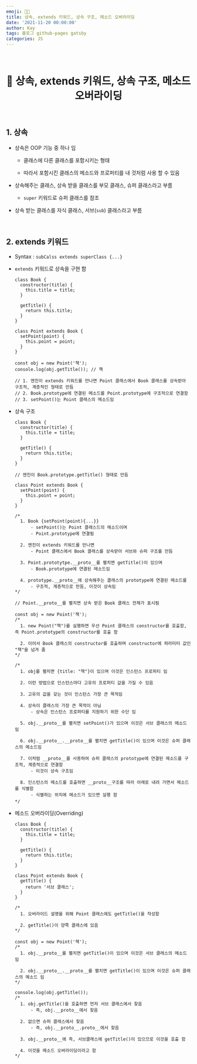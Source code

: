 ```yaml
---
emoji: 👨‍💻
title: 상속, extends 키워드, 상속 구조, 메소드 오버라이딩
date: '2021-11-20 00:00:00'
author: Kay
tags: 블로그 github-pages gatsby
categories: JS
---
```


<br>

<h1 align="center">
  👋  상속, extends 키워드, 상속 구조, 메소드 오버라이딩
</h1>

<br>

## 1. 상속

- 상속은 OOP 기능 중 하나 임

  - 클래스에 다른 클래스를 포함시키는 형태

  - 따라서 포함시킨 클래스의 메소드와 프로퍼티를 내 것처럼 사용 할 수 있음

- 상속해주는 클래스, 상속 받을 클래스를 부모 클래스, 슈퍼 클래스라고 부름

  - `super` 키워드로 슈퍼 클래스를 참조

- 상속 받는 클래스를 자식 클래스, 서브(`sub`) 클래스라고 부름

<br>

## 2. extends 키워드

- Syntax : `subCalss extends superClass {...}`

- `extends` 키워드로 상속을 구현 함
  ```tsx
  class Book {
    constructor(title) {
      this.title = title;
    }

    getTitle() {
      return this.title;
    }
  }

  class Point extends Book {
    setPoint(point) {
      this.point = point;
    }
  }

  const obj = new Point('책');
  console.log(obj.getTitle()); // 책

  // 1. 엔진이 extends 키워드를 만나면 Point 클래스에서 Book 클래스를 상속받아 구조적, 계층적인 형태로 만듬
  // 2. Book.prototype에 연결된 메소드를 Point.prototype에 구조적으로 연결함
  // 3. setPoint()는 Point 클래스의 메소드임
  ```
- 상속 구조
  ```tsx
  class Book {
    constructor(title) {
      this.title = title;
    }

    getTitle() {
      return this.title;
    }
  }

  // 엔진이 Book.prototype.getTitle() 형태로 만듬

  class Point extends Book {
    setPoint(point) {
      this.point = point;
    }
  }

  /*
  	1. Book {setPoint(point){...}}
  		- setPoint()는 Point 클래스드의 메소드이며
  		- Point.prototype에 연결됨
  
  	2. 엔진이 extends 키워드를 만나면
  		- Point 클래스에서 Book 클래스를 상속받아 서브와 슈퍼 구조를 만듬
  
  	3. Point.prototytpe.__proto__를 펼치면 getTitle()이 있으며
  		- Book.prototype에 연결된 메소드임
  
  	4. prototype.__proto__에 상속해주는 클래스의 prototype에 연결된 메소드를
  		- 구조적, 계층적으로 만듬, 이것이 상속임
  */

  // Point.__proto__를 펼치면 상속 받은 Book 클래스 전체가 표시됨

  const obj = new Point('책');
  /*
  	1. new Point("책")를 실행하면 우선 Point 클래스의 constructor를 호출함, 즉 Point.prototype의 constructor를 호출 함
  
  	2. 이어서 Book 클래스의 constructor를 호출하며 constructor에 파라미터 값인 "책"을 넘겨 줌
  */

  /*
  	1. obj를 펼치면 {title: "책"}이 있으며 이것은 인스턴스 프로퍼티 임
  
  	2. 이런 방법으로 인스턴스마다 고유의 프로퍼티 값을 가질 수 있음
  
  	3. 고유의 값을 갖는 것이 인스턴스 가장 큰 목적임
  
  	4. 상속이 클래스의 가장 큰 목적이 아님
  		- 상속은 인스턴스 프로퍼티를 지원하기 위한 수단 임
  
  	5. obj.__proto__를 펼치면 setPoint()가 있으며 이것은 서브 클래스의 메소드임
  
  	6. obj.__proto__.__proto__를 펼치면 getTitle()이 있으며 이것은 슈퍼 클래스의 메소드임
  
  	7. 이처럼 __proto__를 사용하여 슈퍼 클래스의 prototype에 연결된 메소드를 구조적, 계층적으로 연결함
  		- 이것이 상속 구조임
  
  	8. 인스턴스의 메소드를 호출하면 __proto__구조를 따라 아래로 내려 가면서 메소드를 식별함
  		- 식별하는 위치에 메소드가 있으면 실행 함
  */
  ```
- 메소드 오버라이딩(Overriding)
  ```tsx
  class Book {
    constructor(title) {
      this.title = title;
    }

    getTitle() {
      return this.title;
    }
  }

  class Point extends Book {
    getTitle() {
      return '서브 클래스';
    }
  }

  /*
  	1. 오버라이드 설명을 위해 Point 클래스에도 getTitle()을 작성함
  
  	2. getTitle()이 양쪽 클래스에 있음
  */

  const obj = new Point('책');
  /*
  	1. obj.__proto__를 펼치면 getTitle()이 있으며 이것은 서브 클래스의 메소드 임
  
  	2. obj.__proto__.__proto__를 펼치면 getTitle()이 있으며 이것은 슈퍼 클래스의 메소드 임
  */

  console.log(obj.getTitle());
  /*
  	1. obj.getTitle()을 호출하면 먼저 서브 클래스에서 찾음
  		- 즉, obj.__proto__에서 찾음
  
  	2. 없으면 슈퍼 클래스에서 찾음
  		- 즉, obj.__proto__.proto__에서 찾음
  
  	3. obj.__proto__에 즉, 서브클래스에 getTitle()이 있으므로 이것을 호출 함
  	
  	4. 이것을 메소드 오버라이딩이라고 함
  */
  ```

```toc

```
